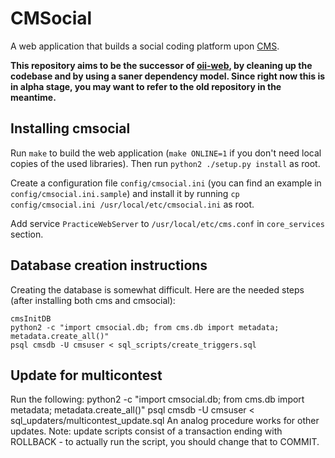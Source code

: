 # CMSocial
A web application that builds a social coding platform upon [CMS](https://github.com/cms-dev/cms).

**This repository aims to be the successor of [oii-web](https://github.com/veluca93/oii-web), by cleaning up the codebase and by using a saner dependency model. Since right now this is in alpha stage, you may want to refer to the old repository in the meantime.**

## Installing cmsocial
Run `make` to build the web application (`make ONLINE=1` if you don't need local copies of the used libraries). Then run `python2 ./setup.py install` as root.

Create a configuration file `config/cmsocial.ini` (you can find an example in `config/cmsocial.ini.sample`) and install it by running  `cp config/cmsocial.ini /usr/local/etc/cmsocial.ini` as root.

Add service `PracticeWebServer` to `/usr/local/etc/cms.conf` in `core_services` section.

## Database creation instructions
Creating the database is somewhat difficult. Here are the needed steps (after installing both cms and cmsocial):

    cmsInitDB
    python2 -c "import cmsocial.db; from cms.db import metadata; metadata.create_all()"
    psql cmsdb -U cmsuser < sql_scripts/create_triggers.sql

## Update for multicontest
Run the following:
    python2 -c "import cmsocial.db; from cms.db import metadata; metadata.create_all()"
    psql cmsdb -U cmsuser < sql_updaters/multicontest_update.sql
An analog procedure works for other updates.
Note: update scripts consist of a transaction ending with ROLLBACK - to actually run the script, you should change that to COMMIT.
